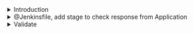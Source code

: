 <details>
<summary>Introduction</summary>
<br>

<img width="997" alt="image" src="https://user-images.githubusercontent.com/75510135/154983100-a09cea13-c36f-41d9-a514-2eaffb35247a.png">

 
</details>

<details>
<summary>@Jenkinsfile, add stage to check response from Application</summary>
<br>

 ```
      stage('Integration Tests - DEV') {
      steps {
        script {
          try {
            withKubeConfig([credentialsId: 'kubeconfig']) {
              sh "bash integration-test.sh"
            }
          } catch (e) {
            withKubeConfig([credentialsId: 'kubeconfig']) {
              sh "kubectl -n default rollout undo deploy ${deploymentName}"
            }
            throw e
          }
        }
      } //stage ending Integration testing 
 ```
 
 - Add environment variable 
 
 ```
    environment {
    deploymentName = "devsecops"
    containerName = "devsecops-container"
    serviceName = "devsecops-svc"
    imageName = "rupeshpanwar/numeric-app:${GIT_COMMIT}"
    applicationURL = "http://142.93.213.194:31031/"
    applicationURI = "/compare/51"
  }
  
 ```
  
 - Add shell script at @Project root folder, integration-test.sh
 
```
#!/bin/bash

#integration-test.sh

sleep 5s

PORT=$(kubectl -n default get svc ${serviceName} -o json | jq .spec.ports[].nodePort)

echo $PORT
echo $applicationURL:$PORT/$applicationURI

if [[ ! -z "$PORT" ]];
then

    response=$(curl -s $applicationURL:$PORT$applicationURI)
    http_code=$(curl -s -o /dev/null -w "%{http_code}" $applicationURL:$PORT$applicationURI)

    if [[ "$response" == 100 ]];
        then
            echo "Increment Test Passed"
        else
            echo "Increment Test Failed"
            exit 1;
    fi;

    if [[ "$http_code" == 200 ]];
        then
            echo "HTTP Status Code Test Passed"
        else
            echo "HTTP Status code is not 200"
            exit 1;
    fi;

else
        echo "The Service does not have a NodePort"
        exit 1;
fi;
  
```
 
</details>


<details>
<summary>Validate</summary>
<br>

  ![image](https://user-images.githubusercontent.com/75510135/155334274-dc416a36-e1e4-410a-aa54-311ac2cea8fc.png)

  
</details>
